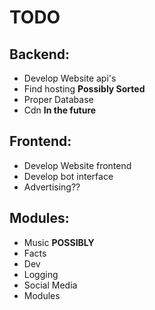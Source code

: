 # TODO

## Backend:

-   Develop Website api's
-   Find hosting **Possibly Sorted**
-   Proper Database
-   Cdn **In the future**

## Frontend:

-   Develop Website frontend
-   Develop bot interface
-   Advertising??

## Modules:

-   Music **POSSIBLY**
-   Facts
-   Dev
-   Logging
-   Social Media
-   Modules
